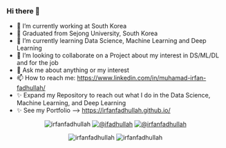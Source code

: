 ### Hi there 👋
- 🔭 I’m currently working at South Korea
- 🔭 Graduated from Sejong University, South Korea
- 🌱 I’m currently learning Data Science, Machine Learning and Deep Learning
- 👯 I’m looking to collaborate on a Project about my interest in DS/ML/DL and for the job
- 💬 Ask me about anything or my interest
- 📫 How to reach me: https://www.linkedin.com/in/muhamad-irfan-fadhullah/
- ✨ Expand my Repository to reach out what I do in the Data Science, Machine Learning, and Deep Learning
- ✨ See my Portfolio --> https://irfanfadhullah.github.io/


<p align="center">

   <img src="https://komarev.com/ghpvc/?username=irfanfadhullah" alt="irfanfadhullah" />
   <a href="https://twitter.com/intent/follow?screen_name=ifadhullah"><img src="https://img.shields.io/badge/--twitter?label=Twitter&logo=Twitter&style=social" alt="@ifadhullah" /></a>
   <a href="https://www.linkedin.com/in/muhamad-irfan-fadhullah"><img src="https://img.shields.io/badge/--linkedin?label=LinkedIn&logo=LinkedIn&style=social" alt="@irfanfadhullah" /></a>
</p>

<p align="center"> 
  <img src="https://github-readme-stats.vercel.app/api?username=irfanfadhullah&show_icons=true" alt="irfanfadhullah" />
    <img src="https://github-readme-stats.vercel.app/api/top-langs/?username=irfanfadhullah&layout=compact" alt="irfanfadhullah" />
</p>
